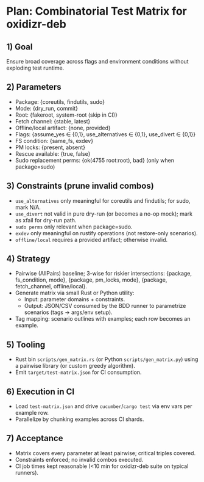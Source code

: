 # Plan: Combinatorial Test Matrix for oxidizr-deb

## 1) Goal

Ensure broad coverage across flags and environment conditions without exploding test runtime.

## 2) Parameters

- Package: {coreutils, findutils, sudo}
- Mode: {dry_run, commit}
- Root: {fakeroot, system-root (skip in CI)}
- Fetch channel: {stable, latest}
- Offline/local artifact: {none, provided}
- Flags: {assume_yes ∈ {0,1}, use_alternatives ∈ {0,1}, use_divert ∈ {0,1}}
- FS condition: {same_fs, exdev}
- PM locks: {present, absent}
- Rescue available: {true, false}
- Sudo replacement perms: {ok(4755 root:root), bad} (only when package=sudo)

## 3) Constraints (prune invalid combos)

- `use_alternatives` only meaningful for coreutils and findutils; for sudo, mark N/A.
- `use_divert` not valid in pure dry-run (or becomes a no-op mock); mark as xfail for dry-run path.
- `sudo perms` only relevant when package=sudo.
- `exdev` only meaningful on rustify operations (not restore-only scenarios).
- `offline/local` requires a provided artifact; otherwise invalid.

## 4) Strategy

- Pairwise (AllPairs) baseline; 3-wise for riskier intersections: {package, fs_condition, mode}, {package, pm_locks, mode}, {package, fetch_channel, offline/local}.
- Generate matrix via small Rust or Python utility:
  - Input: parameter domains + constraints.
  - Output: JSON/CSV consumed by the BDD runner to parametrize scenarios (tags → args/env setup).
- Tag mapping: scenario outlines with examples; each row becomes an example.

## 5) Tooling

- Rust bin `scripts/gen_matrix.rs` (or Python `scripts/gen_matrix.py`) using a pairwise library (or custom greedy algorithm).
- Emit `target/test-matrix.json` for CI consumption.

## 6) Execution in CI

- Load `test-matrix.json` and drive `cucumber`/`cargo test` via env vars per example row.
- Parallelize by chunking examples across CI shards.

## 7) Acceptance

- Matrix covers every parameter at least pairwise; critical triples covered.
- Constraints enforced; no invalid combos executed.
- CI job times kept reasonable (<10 min for oxidizr-deb suite on typical runners).
